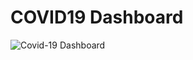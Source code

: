 # COVID19 Dashboard 

![Covid-19 Dashboard](https://user-images.githubusercontent.com/51538046/84603150-305e5680-ae5a-11ea-9269-84279df05430.gif)
